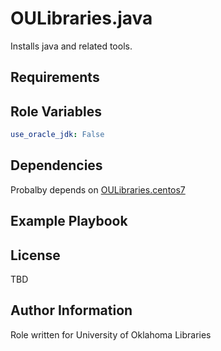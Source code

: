 OULibraries.java
=========

Installs java and related tools.

Requirements
------------


Role Variables
--------------
```yaml
use_oracle_jdk: False
```


Dependencies
------------

Probalby depends on [OULibraries.centos7](https://github.com/OULibraries/ansible-role-centos7/)

Example Playbook
----------------


License
-------

TBD

Author Information
------------------

Role written for University of Oklahoma Libraries
